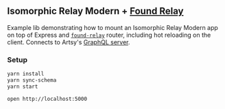 ## Isomorphic Relay Modern + [Found Relay](https://github.com/4Catalyzer/found-relay)

Example lib demonstrating how to mount an Isomorphic Relay Modern app on top of Express and [`found-relay`](https://github.com/4Catalyzer/found-relay) router, including hot reloading on the client. Connects to Artsy's [GraphQL server](https://github.com/artsy/metaphysics).

### Setup

```bash
yarn install
yarn sync-schema
yarn start

open http://localhost:5000
```
